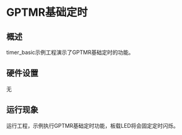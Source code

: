 # GPTMR基础定时

## 概述

timer_basic示例工程演示了GPTMR基础定时的功能。

## 硬件设置

无

## 运行现象

运行工程，示例执行GPTMR基础定时功能，板载LED将会固定定时闪烁。

